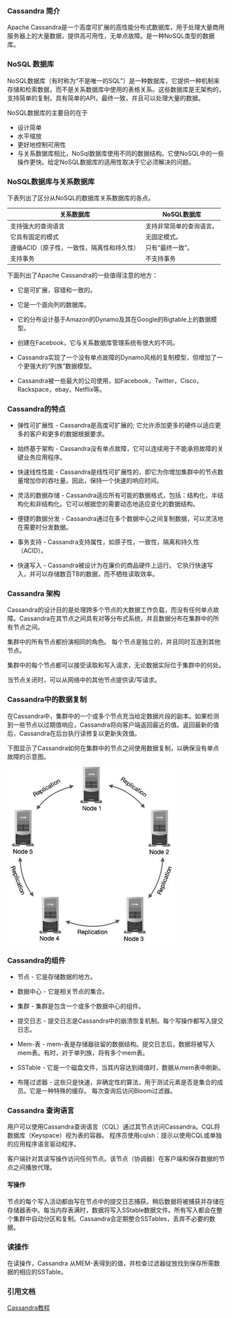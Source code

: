 ### Cassandra 简介

Apache Cassandra是一个高度可扩展的高性能分布式数据库，用于处理大量商用服务器上的大量数据，提供高可用性，无单点故障。是一种NoSQL类型的数据库。

### NoSQL 数据库

NoSQL数据库（有时称为“不是唯一的SQL”）是一种数据库，它提供一种机制来存储和检索数据，而不是关系数据库中使用的表格关系。这些数据库是无架构的，支持简单的复制，具有简单的API，最终一致，并且可以处理大量的数据。

NoSQL数据库的主要目的在于

* 设计简单
* 水平缩放
* 更好地控制可用性
* 与关系数据库相比，NoSql数据库使用不同的数据结构。它使NoSQL中的一些操作更快。给定NoSQL数据库的适用性取决于它必须解决的问题。

### NoSQL数据库与关系数据库

下表列出了区分从NoSQL的数据库关系数据库的各点。

|关系数据库|NoSQL数据库|
|---|---|
|支持强大的查询语言|	支持非常简单的查询语言。
|它具有固定的模式|无固定模式。
|遵循ACID（原子性，一致性，隔离性和持久性）|只有“最终一致”。
|支持事务|不支持事务|

下面列出了Apache Cassandra的一些值得注意的地方：

* 它是可扩展，容错和一致的。

* 它是一个面向列的数据库。

* 它的分布设计基于Amazon的Dynamo及其在Google的Bigtable上的数据模型。

* 创建在Facebook，它与关系数据库管理系统有很大的不同。

* Cassandra实现了一个没有单点故障的Dynamo风格的复制模型，但增加了一个更强大的“列族”数据模型。

* Cassandra被一些最大的公司使用，如Facebook，Twitter，Cisco，Rackspace，ebay，Netflix等。

### Cassandra的特点

* 弹性可扩展性 - Cassandra是高度可扩展的; 它允许添加更多的硬件以适应更多的客户和更多的数据根据要求。

* 始终基于架构 - Cassandra没有单点故障，它可以连续用于不能承担故障的关键业务应用程序。
 
* 快速线性性能 - Cassandra是线性可扩展性的，即它为你增加集群中的节点数量增加你的吞吐量。因此，保持一个快速的响应时间。

* 灵活的数据存储 - Cassandra适应所有可能的数据格式，包括：结构化，半结构化和非结构化。它可以根据您的需要动态地适应变化的数据结构。

* 便捷的数据分发 - Cassandra通过在多个数据中心之间复制数据，可以灵活地在需要时分发数据。

* 事务支持 - Cassandra支持属性，如原子性，一致性，隔离和持久性（ACID）。

* 快速写入 - Cassandra被设计为在廉价的商品硬件上运行。 它执行快速写入，并可以存储数百TB的数据，而不牺牲读取效率。


### Cassandra 架构

Cassandra的设计目的是处理跨多个节点的大数据工作负载，而没有任何单点故障。Cassandra在其节点之间具有对等分布式系统，并且数据分布在集群中的所有节点之间。

集群中的所有节点都扮演相同的角色。 每个节点是独立的，并且同时互连到其他节点。

集群中的每个节点都可以接受读取和写入请求，无论数据实际位于集群中的何处。

当节点关闭时，可以从网络中的其他节点提供读/写请求。

### Cassandra中的数据复制

在Cassandra中，集群中的一个或多个节点充当给定数据片段的副本。如果检测到一些节点以过期值响应，Cassandra将向客户端返回最近的值。返回最新的值后，Cassandra在后台执行读修复以更新失效值。

下图显示了Cassandra如何在集群中的节点之间使用数据复制，以确保没有单点故障的示意图。

![image](./images/Cassandra入门/1.jpg)

### Cassandra的组件


* 节点 - 它是存储数据的地方。

* 数据中心 - 它是相关节点的集合。

* 集群 - 集群是包含一个或多个数据中心的组件。

* 提交日志 - 提交日志是Cassandra中的崩溃恢复机制。每个写操作都写入提交日志。

* Mem-表 - mem-表是存储器驻留的数据结构。提交日志后，数据将被写入mem表。有时，对于单列族，将有多个mem表。

* SSTable - 它是一个磁盘文件，当其内容达到阈值时，数据从mem表中刷新。

* 布隆过滤器 - 这些只是快速，非确定性的算法，用于测试元素是否是集合的成员。它是一种特殊的缓存。 每次查询后访问Bloom过滤器。

### Cassandra 查询语言

用户可以使用Cassandra查询语言（CQL）通过其节点访问Cassandra。CQL将数据库（Keyspace）视为表的容器。 程序员使用cqlsh：提示以使用CQL或单独的应用程序语言驱动程序。

客户端针对其读写操作访问任何节点。该节点（协调器）在客户端和保存数据的节点之间播放代理。

#### 写操作
节点的每个写入活动都由写在节点中的提交日志捕获。稍后数据将被捕获并存储在存储器表中。每当内存表满时，数据将写入SStable数据文件。所有写入都会在整个集群中自动分区和复制。Cassandra会定期整合SSTables，丢弃不必要的数据。

### 读操作
在读操作，Cassandra 从MEM-表得到的值，并检查过滤器绽放找到保存所需数据的相应的SSTable。

### 引用文档

[Cassandra教程](https://www.w3cschool.cn/cassandra/cassandra_architecture.html)